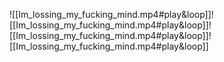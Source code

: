 ![[Im_lossing_my_fucking_mind.mp4#play&loop]]![[Im_lossing_my_fucking_mind.mp4#play&loop]]![[Im_lossing_my_fucking_mind.mp4#play&loop]]![[Im_lossing_my_fucking_mind.mp4#play&loop]]